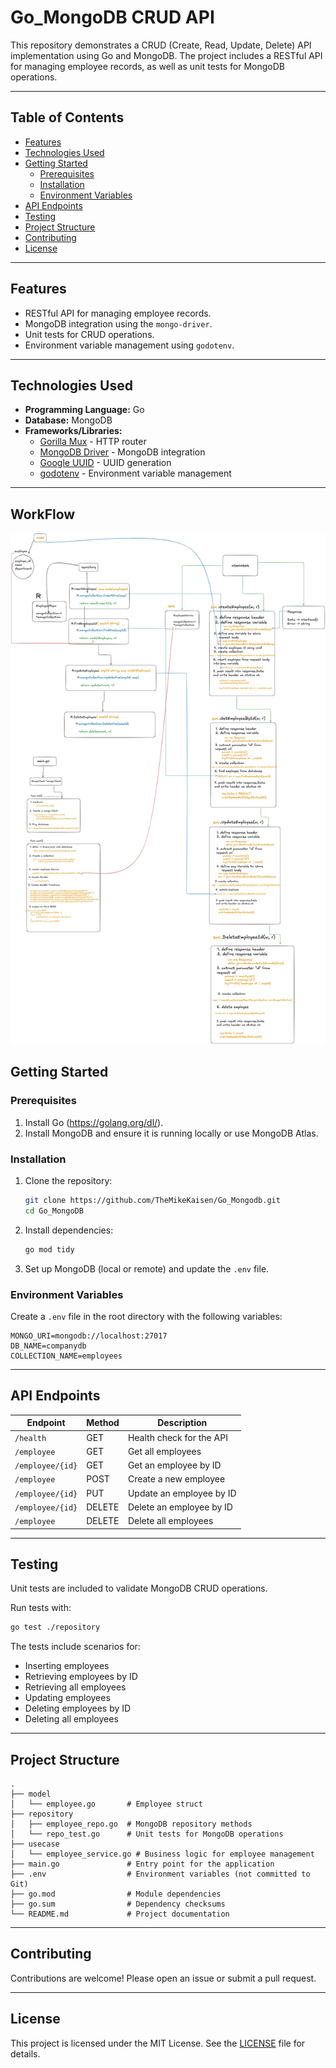 # Go_MongoDB CRUD API

This repository demonstrates a CRUD (Create, Read, Update, Delete) API implementation using Go and MongoDB. The project includes a RESTful API for managing employee records, as well as unit tests for MongoDB operations.

---

## Table of Contents

- [Features](#features)
- [Technologies Used](#technologies-used)
- [Getting Started](#getting-started)
  - [Prerequisites](#prerequisites)
  - [Installation](#installation)
  - [Environment Variables](#environment-variables)
- [API Endpoints](#api-endpoints)
- [Testing](#testing)
- [Project Structure](#project-structure)
- [Contributing](#contributing)
- [License](#license)

---

## Features

- RESTful API for managing employee records.
- MongoDB integration using the `mongo-driver`.
- Unit tests for CRUD operations.
- Environment variable management using `godotenv`.

---

## Technologies Used

- **Programming Language:** Go
- **Database:** MongoDB
- **Frameworks/Libraries:**
  - [Gorilla Mux](https://github.com/gorilla/mux) - HTTP router
  - [MongoDB Driver](https://pkg.go.dev/go.mongodb.org/mongo-driver) - MongoDB integration
  - [Google UUID](https://github.com/google/uuid) - UUID generation
  - [godotenv](https://github.com/joho/godotenv) - Environment variable management

---

## WorkFlow
    
![WorkFlow](./image.png)

## Getting Started

### Prerequisites

1. Install Go (https://golang.org/dl/).
2. Install MongoDB and ensure it is running locally or use MongoDB Atlas.

### Installation

1. Clone the repository:
   ```bash
   git clone https://github.com/TheMikeKaisen/Go_Mongodb.git
   cd Go_MongoDB
   ```
2. Install dependencies:
   ```bash
   go mod tidy
   ```

3. Set up MongoDB (local or remote) and update the `.env` file.

### Environment Variables

Create a `.env` file in the root directory with the following variables:

```env
MONGO_URI=mongodb://localhost:27017
DB_NAME=companydb
COLLECTION_NAME=employees
```

---

## API Endpoints

| Endpoint              | Method | Description                  |
|-----------------------|--------|------------------------------|
| `/health`             | GET    | Health check for the API     |
| `/employee`           | GET    | Get all employees            |
| `/employee/{id}`      | GET    | Get an employee by ID        |
| `/employee`           | POST   | Create a new employee        |
| `/employee/{id}`      | PUT    | Update an employee by ID     |
| `/employee/{id}`      | DELETE | Delete an employee by ID     |
| `/employee`           | DELETE | Delete all employees         |

---

## Testing

Unit tests are included to validate MongoDB CRUD operations.

Run tests with:

```bash
go test ./repository
```

The tests include scenarios for:
- Inserting employees
- Retrieving employees by ID
- Retrieving all employees
- Updating employees
- Deleting employees by ID
- Deleting all employees

---

## Project Structure

```
.
├── model
│   └── employee.go       # Employee struct
├── repository
│   ├── employee_repo.go  # MongoDB repository methods
│   └── repo_test.go      # Unit tests for MongoDB operations
├── usecase
│   └── employee_service.go # Business logic for employee management
├── main.go               # Entry point for the application
├── .env                  # Environment variables (not committed to Git)
├── go.mod                # Module dependencies
├── go.sum                # Dependency checksums
└── README.md             # Project documentation
```

---

## Contributing

Contributions are welcome! Please open an issue or submit a pull request.

---

## License

This project is licensed under the MIT License. See the [LICENSE](LICENSE) file for details.

